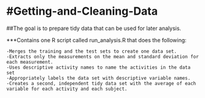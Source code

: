 #Getting-and-Cleaning-Data
=========================

##The goal is to prepare tidy data that can be used for later analysis.

***Contains one R script called run_analysis.R that does the following:

    -Merges the training and the test sets to create one data set.
    -Extracts only the measurements on the mean and standard deviation for each measurement. 
    -Uses descriptive activity names to name the activities in the data set
    -Appropriately labels the data set with descriptive variable names. 
    -Creates a second, independent tidy data set with the average of each variable for each activity and each subject. 
